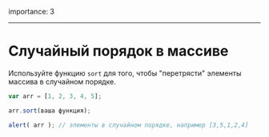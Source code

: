 importance: 3

---

# Случайный порядок в массиве

Используйте функцию `sort` для того, чтобы "перетрясти" элементы массива в случайном порядке.

```js
var arr = [1, 2, 3, 4, 5];

arr.sort(ваша функция);

alert( arr ); // элементы в случайном порядке, например [3,5,1,2,4]
```

